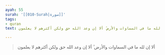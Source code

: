 ```yaml
---
ayah: 55
surah: '[[010-Surah|سورة]]'
tags:
- quran
text: ألا إن لله ما في السماوات والأرض ۗ ألا إن وعد الله حق ولكن أكثرهم لا يعلمون

---
```

> ألا إن لله ما في السماوات والأرض ۗ ألا إن وعد الله حق ولكن أكثرهم لا يعلمون
